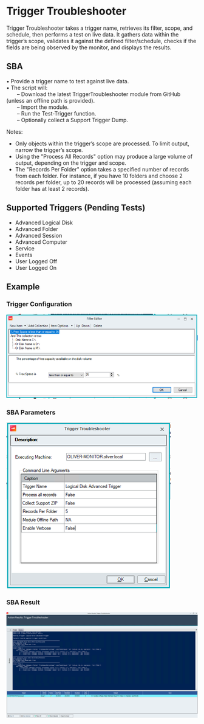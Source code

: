 # Trigger Troubleshooter

Trigger Troubleshooter takes a trigger name, retrieves its filter, scope, and schedule, then performs a test on live data. It gathers data within the trigger’s scope, validates it against the defined filter/schedule, checks if the fields are being observed by the monitor, and displays the results.

## SBA

• Provide a trigger name to test against live data.  
• The script will:  
  – Download the latest TriggerTroubleshooter module from GitHub (unless an offline path is provided).  
  – Import the module.  
  – Run the Test-Trigger function.  
  – Optionally collect a Support Trigger Dump.

Notes:
- Only objects within the trigger’s scope are processed. To limit output, narrow the trigger’s scope.
- Using the "Process All Records" option may produce a large volume of output, depending on the trigger and scope.
- The "Records Per Folder" option takes a specified number of records from each folder. For instance, if you have 10 folders and choose 2 records per folder, up to 20 records will be processed (assuming each folder has at least 2 records).

## Supported Triggers (Pending Tests)

- Advanced Logical Disk  
- Advanced Folder  
- Advanced Session  
- Advanced Computer  
- Service 
- Events 
- User Logged Off  
- User Logged On  


## Example

### Trigger Configuration

![Trigger Filter](photos/triggerfilter.png)

### SBA Parameters

![SBA Parameters](photos/sbaParameters.png)

### SBA Result

![SBA Result](photos/sbaresult.png)
